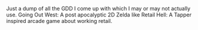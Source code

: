 Just a dump of all the GDD I come up with which I may or may not actually use.
Going Out West:  A post apocalyptic 2D Zelda like
Retail Hell: A Tapper inspired arcade game about working retail.
